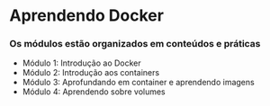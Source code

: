 # Aprendendo Docker

### Os módulos estão organizados em conteúdos e práticas
<ul>
  <li>Módulo 1: Introdução ao Docker</li>
  <li>Módulo 2: Introdução aos containers</li>
  <li>Módulo 3: Aprofundando em container e aprendendo imagens</li>
  <li>Módulo 4: Aprendendo sobre volumes</li>
</ul>
